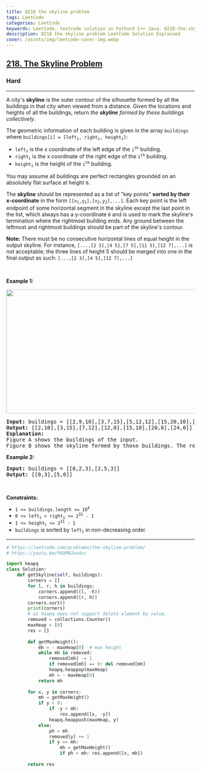 ```yaml
---
title: 0218 the skyline problem
tags: LeetCode
categories: LeetCode
keywords: LeetCode, leetcode solution in Python3 C++ Java, 0218-the-skyline-problem solution
description: 0218 the skyline problem LeetCode Solution Explained
cover: /assets/img/leetcode-cover-img.webp
---
```





<h2><a href="https://leetcode.com/problems/the-skyline-problem/">218. The Skyline Problem</a></h2><h3>Hard</h3><hr><div><p>A city's <strong>skyline</strong> is the outer contour of the silhouette formed by all the buildings in that city when viewed from a distance. Given the locations and heights of all the buildings, return <em>the <strong>skyline</strong> formed by these buildings collectively</em>.</p>

<p>The geometric information of each building is given in the array <code>buildings</code> where <code>buildings[i] = [left<sub>i</sub>, right<sub>i</sub>, height<sub>i</sub>]</code>:</p>

<ul>
	<li><code>left<sub>i</sub></code> is the x coordinate of the left edge of the <code>i<sup>th</sup></code> building.</li>
	<li><code>right<sub>i</sub></code> is the x coordinate of the right edge of the <code>i<sup>th</sup></code> building.</li>
	<li><code>height<sub>i</sub></code> is the height of the <code>i<sup>th</sup></code> building.</li>
</ul>

<p>You may assume all buildings are perfect rectangles grounded on an absolutely flat surface at height <code>0</code>.</p>

<p>The <strong>skyline</strong> should be represented as a list of "key points" <strong>sorted by their x-coordinate</strong> in the form <code>[[x<sub>1</sub>,y<sub>1</sub>],[x<sub>2</sub>,y<sub>2</sub>],...]</code>. Each key point is the left endpoint of some horizontal segment in the skyline except the last point in the list, which always has a y-coordinate <code>0</code> and is used to mark the skyline's termination where the rightmost building ends. Any ground between the leftmost and rightmost buildings should be part of the skyline's contour.</p>

<p><b>Note:</b> There must be no consecutive horizontal lines of equal height in the output skyline. For instance, <code>[...,[2 3],[4 5],[7 5],[11 5],[12 7],...]</code> is not acceptable; the three lines of height 5 should be merged into one in the final output as such: <code>[...,[2 3],[4 5],[12 7],...]</code></p>

<p>&nbsp;</p>
<p><strong class="example">Example 1:</strong></p>
<img alt="" src="https://assets.leetcode.com/uploads/2020/12/01/merged.jpg" style="width: 800px; height: 331px;">
<pre><strong>Input:</strong> buildings = [[2,9,10],[3,7,15],[5,12,12],[15,20,10],[19,24,8]]
<strong>Output:</strong> [[2,10],[3,15],[7,12],[12,0],[15,10],[20,8],[24,0]]
<strong>Explanation:</strong>
Figure A shows the buildings of the input.
Figure B shows the skyline formed by those buildings. The red points in figure B represent the key points in the output list.
</pre>

<p><strong class="example">Example 2:</strong></p>

<pre><strong>Input:</strong> buildings = [[0,2,3],[2,5,3]]
<strong>Output:</strong> [[0,3],[5,0]]
</pre>

<p>&nbsp;</p>
<p><strong>Constraints:</strong></p>

<ul>
	<li><code>1 &lt;= buildings.length &lt;= 10<sup>4</sup></code></li>
	<li><code>0 &lt;= left<sub>i</sub> &lt; right<sub>i</sub> &lt;= 2<sup>31</sup> - 1</code></li>
	<li><code>1 &lt;= height<sub>i</sub> &lt;= 2<sup>31</sup> - 1</code></li>
	<li><code>buildings</code> is sorted by <code>left<sub>i</sub></code> in&nbsp;non-decreasing order.</li>
</ul>
</div>

---




```python
# https://leetcode.com/problems/the-skyline-problem/
# https://youtu.be/POUMNJou4vc

import heapq
class Solution:
    def getSkyline(self, buildings):
        corners = []
        for l, r, h in buildings:
            corners.append((l, -h))
            corners.append((r, h))
        corners.sort()
        print(corners)
        # as heapq does not support delete element by value. 
        removed = collections.Counter()
        maxHeap = [0]
        res = []
        
        def getMaxHeight():
            mh = - maxHeap[0]  # max height
            while mh in removed:
                removed[mh] -= 1
                if removed[mh] == 0: del removed[mh]
                heapq.heappop(maxHeap)
                mh = - maxHeap[0]
            return mh
        
        for x, y in corners:
            mh = getMaxHeight()
            if y < 0:
                if -y > mh:
                    res.append([x, -y])
                heapq.heappush(maxHeap, y)
            else:
                ph = mh
                removed[y] += 1
                if y == mh:
                    mh = getMaxHeight()
                    if ph > mh: res.append([x, mh])
        
        return res
```
